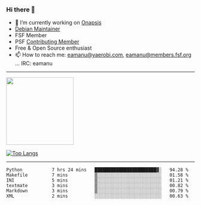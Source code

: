 ### Hi there 👋


- 🔭 I’m currently working on [Onapsis](http://onapsis.com)
- [Debian Maintainer](https://qa.debian.org/developer.php?login=eamanu%40yaerobi.com)
- FSF Member
- PSF [Contributing Member](https://www.python.org/psf/membership/#what-membership-classes-are-there)
- Free & Open Source enthusiast 
- 📫 How to reach me: eamanu@yaerobi.com, eamanu@members.fsf.org ... IRC: eamanu

---

<img height="180em" src="https://github-readme-stats.vercel.app/api?theme=dark&username=eamanu&show_icons=true&hide_border=true&&count_private=true&include_all_commits=true" />

[![Top Langs](https://github-readme-stats.vercel.app/api/top-langs/?theme=dark&username=eamanu&layout=compact)](https://github.com/anuraghazra/github-readme-stats)

---

<!--START_SECTION:waka-->

```text
Python           7 hrs 24 mins   ███████████████████████▓░   94.28 %
Makefile         7 mins          ▒░░░░░░░░░░░░░░░░░░░░░░░░   01.58 %
INI              5 mins          ▒░░░░░░░░░░░░░░░░░░░░░░░░   01.21 %
textmate         3 mins          ▒░░░░░░░░░░░░░░░░░░░░░░░░   00.82 %
Markdown         3 mins          ▒░░░░░░░░░░░░░░░░░░░░░░░░   00.79 %
XML              2 mins          ░░░░░░░░░░░░░░░░░░░░░░░░░   00.63 %
```

<!--END_SECTION:waka-->
